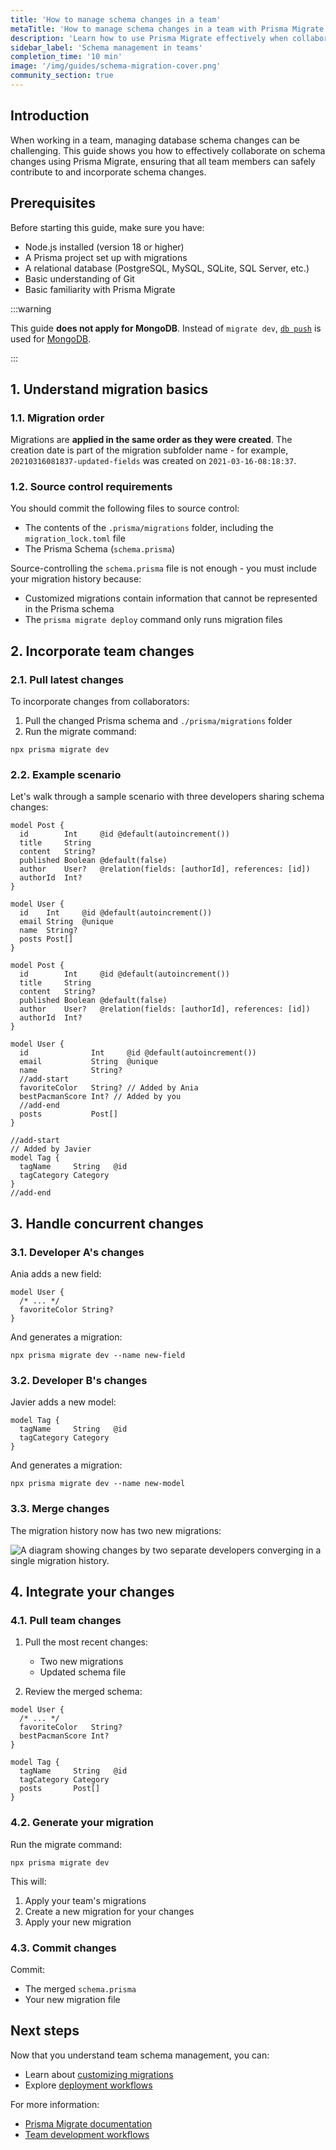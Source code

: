 ```yaml
---
title: 'How to manage schema changes in a team'
metaTitle: 'How to manage schema changes in a team with Prisma Migrate and Prisma ORM'
description: 'Learn how to use Prisma Migrate effectively when collaborating on a project as a team'
sidebar_label: 'Schema management in teams'
completion_time: '10 min'
image: '/img/guides/schema-migration-cover.png'
community_section: true
---
```


## Introduction

When working in a team, managing database schema changes can be challenging. This guide shows you how to effectively collaborate on schema changes using Prisma Migrate, ensuring that all team members can safely contribute to and incorporate schema changes.

## Prerequisites

Before starting this guide, make sure you have:

- Node.js installed (version 18 or higher)
- A Prisma project set up with migrations
- A relational database (PostgreSQL, MySQL, SQLite, SQL Server, etc.)
- Basic understanding of Git
- Basic familiarity with Prisma Migrate

:::warning

This guide **does not apply for MongoDB**.<!-- br -->
Instead of `migrate dev`, [`db push`](/orm/prisma-migrate/workflows/prototyping-your-schema) is used for [MongoDB](/orm/overview/databases/mongodb).

:::

## 1. Understand migration basics

### 1.1. Migration order

Migrations are **applied in the same order as they were created**. The creation date is part of the migration subfolder name - for example, `20210316081837-updated-fields` was created on `2021-03-16-08:18:37`.

### 1.2. Source control requirements

You should commit the following files to source control:

- The contents of the `.prisma/migrations` folder, including the `migration_lock.toml` file
- The Prisma Schema (`schema.prisma`)

Source-controlling the `schema.prisma` file is not enough - you must include your migration history because:

- Customized migrations contain information that cannot be represented in the Prisma schema
- The `prisma migrate deploy` command only runs migration files

## 2. Incorporate team changes

### 2.1. Pull latest changes

To incorporate changes from collaborators:

1. Pull the changed Prisma schema and `./prisma/migrations` folder
2. Run the migrate command:

```terminal
npx prisma migrate dev
```

### 2.2. Example scenario

Let's walk through a sample scenario with three developers sharing schema changes:

<!-- TabbedContent -->

<!-- TabItem -->

```prisma file=schema.prisma
model Post {
  id        Int     @id @default(autoincrement())
  title     String
  content   String?
  published Boolean @default(false)
  author    User?   @relation(fields: [authorId], references: [id])
  authorId  Int?
}

model User {
  id    Int     @id @default(autoincrement())
  email String  @unique
  name  String?
  posts Post[]
}
```

<!-- TabItem -->

```prisma file=schema.prisma
model Post {
  id        Int     @id @default(autoincrement())
  title     String
  content   String?
  published Boolean @default(false)
  author    User?   @relation(fields: [authorId], references: [id])
  authorId  Int?
}

model User {
  id              Int     @id @default(autoincrement())
  email           String  @unique
  name            String?
  //add-start
  favoriteColor   String? // Added by Ania
  bestPacmanScore Int? // Added by you
  //add-end
  posts           Post[]
}

//add-start
// Added by Javier
model Tag {
  tagName     String   @id
  tagCategory Category
}
//add-end
```

## 3. Handle concurrent changes

### 3.1. Developer A's changes

Ania adds a new field:

```prisma
model User {
  /* ... */
  favoriteColor String?
}
```

And generates a migration:

```terminal
npx prisma migrate dev --name new-field
```

### 3.2. Developer B's changes

Javier adds a new model:

```prisma
model Tag {
  tagName     String   @id
  tagCategory Category
}
```

And generates a migration:

```terminal
npx prisma migrate dev --name new-model
```

### 3.3. Merge changes

The migration history now has two new migrations:

![A diagram showing changes by two separate developers converging in a single migration history.](/img/guides/migrate-team-dev.png)

## 4. Integrate your changes

### 4.1. Pull team changes

1. Pull the most recent changes:
   - Two new migrations
   - Updated schema file

2. Review the merged schema:

```prisma
model User {
  /* ... */
  favoriteColor   String?
  bestPacmanScore Int?
}

model Tag {
  tagName     String   @id
  tagCategory Category
  posts       Post[]
}
```

### 4.2. Generate your migration

Run the migrate command:

```terminal
npx prisma migrate dev
```

This will:

1. Apply your team's migrations
2. Create a new migration for your changes
3. Apply your new migration

### 4.3. Commit changes

Commit:

- The merged `schema.prisma`
- Your new migration file

## Next steps

Now that you understand team schema management, you can:

- Learn about [customizing migrations](/orm/prisma-migrate/workflows/customizing-migrations)
- Explore [deployment workflows](/orm/prisma-migrate/workflows/development-and-production)

For more information:

- [Prisma Migrate documentation](/orm/prisma-migrate)
- [Team development workflows](/orm/prisma-migrate/workflows/team-development)
